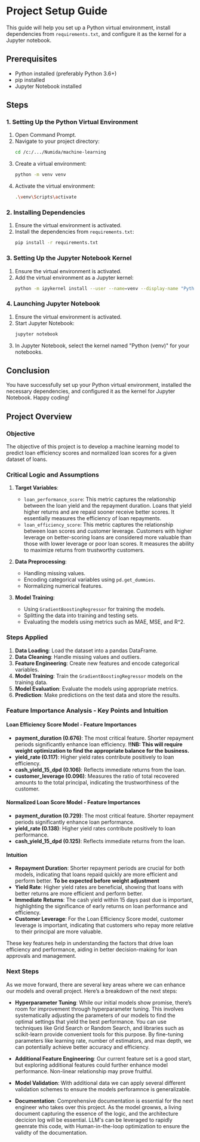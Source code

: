 # Project Setup Guide

This guide will help you set up a Python virtual environment, install dependencies from `requirements.txt`, and configure it as the kernel for a Jupyter notebook.

## Prerequisites

- Python installed (preferably Python 3.6+)
- pip installed
- Jupyter Notebook installed

## Steps

### 1. Setting Up the Python Virtual Environment

1. Open Command Prompt.
2. Navigate to your project directory:
    ```sh
    cd /c:/.../Numida/machine-learning
    ```
3. Create a virtual environment:
    ```sh
    python -m venv venv
    ```
4. Activate the virtual environment:
    ```sh
    .\venv\Scripts\activate
    ```

### 2. Installing Dependencies

1. Ensure the virtual environment is activated.
2. Install the dependencies from `requirements.txt`:
    ```sh
    pip install -r requirements.txt
    ```

### 3. Setting Up the Jupyter Notebook Kernel

1. Ensure the virtual environment is activated.
2. Add the virtual environment as a Jupyter kernel:
    ```sh
    python -m ipykernel install --user --name=venv --display-name "Python (venv)"
    ```

### 4. Launching Jupyter Notebook

1. Ensure the virtual environment is activated.
2. Start Jupyter Notebook:
    ```sh
    jupyter notebook
    ```
3. In Jupyter Notebook, select the kernel named "Python (venv)" for your notebooks.

## Conclusion

You have successfully set up your Python virtual environment, installed the necessary dependencies, and configured it as the kernel for Jupyter Notebook. Happy coding!

## Project Overview

### Objective

The objective of this project is to develop a machine learning model to predict loan efficiency scores and normalized loan scores for a given dataset of loans.

### Critical Logic and Assumptions

1. **Target Variables**: 
    - `loan_performance_score`: This metric captures the relationship between the loan yield and the repayment duration. Loans that yield higher returns and are repaid sooner receive better scores. It essentially measures the efficiency of loan repayments.
    - `loan_efficiency_score`: This metric captures the relationship between loan scores and customer leverage. Customers with higher leverage on better-scoring loans are considered more valuable than those with lower leverage or poor loan scores. It measures the ability to maximize returns from trustworthy customers.

2. **Data Preprocessing**:
    - Handling missing values.
    - Encoding categorical variables using `pd.get_dummies`.
    - Normalizing numerical features.

3. **Model Training**:
    - Using `GradientBoostingRegressor` for training the models.
    - Splitting the data into training and testing sets.
    - Evaluating the models using metrics such as MAE, MSE, and R^2.

### Steps Applied

1. **Data Loading**: Load the dataset into a pandas DataFrame.
2. **Data Cleaning**: Handle missing values and outliers.
3. **Feature Engineering**: Create new features and encode categorical variables.
4. **Model Training**: Train the `GradientBoostingRegressor` models on the training data.
5. **Model Evaluation**: Evaluate the models using appropriate metrics.
6. **Prediction**: Make predictions on the test data and store the results.

### Feature Importance Analysis - Key Points and Intuition

#### Loan Efficiency Score Model - Feature Importances

- **payment_duration (0.676)**: The most critical feature. Shorter repayment periods significantly enhance loan efficiency. **!!NB: This will require weight optimization to find the appropriate balance for the business.**
- **yield_rate (0.117)**: Higher yield rates contribute positively to loan efficiency.
- **cash_yield_15_dpd (0.106)**: Reflects immediate returns from the loan.
- **customer_leverage (0.096)**: Measures the ratio of total recovered amounts to the total principal, indicating the trustworthiness of the customer.

#### Normalized Loan Score Model - Feature Importances

- **payment_duration (0.729)**: The most critical feature. Shorter repayment periods significantly enhance loan performance.
- **yield_rate (0.138)**: Higher yield rates contribute positively to loan performance.
- **cash_yield_15_dpd (0.125)**: Reflects immediate returns from the loan.

#### Intuition

- **Repayment Duration**: Shorter repayment periods are crucial for both models, indicating that loans repaid quickly are more efficient and perform better. **To be expected before weight adjustment**
- **Yield Rate**: Higher yield rates are beneficial, showing that loans with better returns are more efficient and perform better.
- **Immediate Returns**: The cash yield within 15 days past due is important, highlighting the significance of early returns on loan performance and efficiency.
- **Customer Leverage**: For the Loan Efficiency Score model, customer leverage is important, indicating that customers who repay more relative to their principal are more valuable.

These key features help in understanding the factors that drive loan efficiency and performance, aiding in better decision-making for loan approvals and management.

### Next Steps

As we move forward, there are several key areas where we can enhance our models and overall project. Here’s a breakdown of the next steps:

- **Hyperparameter Tuning**: While our initial models show promise, there’s room for improvement through hyperparameter tuning. This involves systematically adjusting the parameters of our models to find the optimal settings that yield the best performance. You can use techniques like Grid Search or Random Search, and libraries such as scikit-learn provide convenient tools for this purpose. By fine-tuning parameters like learning rate, number of estimators, and max depth, we can potentially achieve better accuracy and efficiency.

- **Additional Feature Engineering**: Our current feature set is a good start, but exploring additional features could further enhance model performance. Non-linear relationship may prove fruitful. 

- **Model Validation**: With additional data we can apply several different validation schemes to ensure the models perforamnce is generalizable. 

- **Documentation**: Comprehensive documentation is essential for the next engineer who takes over this project. As the model growws, a living document capturing the essence of the logic, and the architecture decicion log will be essential. LLM's can be leveraged to rapidly geenrate this code, with Human-in-the-loop optimization to ensure the validty of the documentation. 

